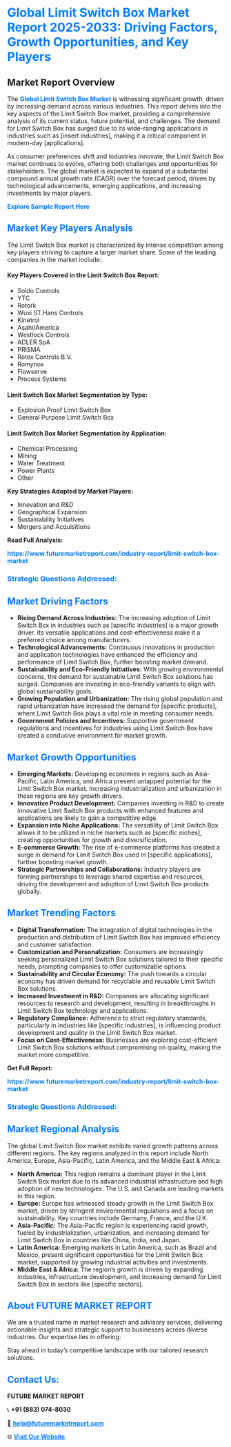<h1 style="color: #007BFF;">Global Limit Switch Box Market Report 2025-2033: Driving Factors, Growth Opportunities, and Key Players</h1>

<section id="overview">
<h2>Market Report Overview</h2>
<p>The <a href="https://www.futuremarketreport.com/industry-report/limit-switch-box-market" style="color: #007BFF; text-decoration: none;"><strong>Global Limit Switch Box Market</strong></a> is witnessing significant growth, driven by increasing demand across various industries. This report delves into the key aspects of the Limit Switch Box market, providing a comprehensive analysis of its current status, future potential, and challenges. The demand for Limit Switch Box has surged due to its wide-ranging applications in industries such as [insert industries], making it a critical component in modern-day [applications].</p>
<p>As consumer preferences shift and industries innovate, the Limit Switch Box market continues to evolve, offering both challenges and opportunities for stakeholders. The global market is expected to expand at a substantial compound annual growth rate (CAGR) over the forecast period, driven by technological advancements, emerging applications, and increasing investments by major players.</p>
</section>

<section id="overview">
<p><a href="https://www.futuremarketreport.com/request-sample/reportId=86860" style="color: #007BFF; text-decoration: none;"><strong>Explore Sample Report Here</strong></a></p>
</section>

<section id="key-players">
<h2 style="color: #007BFF;">Market Key Players Analysis</h2>
<p>The Limit Switch Box market is characterized by intense competition among key players striving to capture a larger market share. Some of the leading companies in the market include:</p>
<h4>Key Players Covered in the Limit Switch Box Report:</h4>
<ul><li>Soldo Controls</li><li>YTC</li><li>Rotork</li><li>Wuxi ST.Hans Controls</li><li>Kinetrol</li><li>Asahi/America</li><li>Westlock Controls</li><li>ADLER SpA</li><li>PRISMA</li><li>Rotex Controls B.V.</li><li>Romynox</li><li>Flowserve</li><li>Process Systems</li></ul>
<h4>Limit Switch Box Market Segmentation by Type:</h4>
<ul><li>Explosion Proof Limit Switch Box</li><li>General Purpose Limit Switch Box</li></ul>

<h4>Limit Switch Box Market Segmentation by Application:</h4>
<ul><li>Chemical Processing</li><li>Mining</li><li>Water Treatment</li><li>Power Plants</li><li>Other</li></ul>
<p><strong>Key Strategies Adopted by Market Players:</strong></p>
<ul>
<li>Innovation and R&D</li>
<li>Geographical Expansion</li>
<li>Sustainability Initiatives</li>
<li>Mergers and Acquisitions</li>
</ul>
</section>

<section>
<p><strong>Read Full Analysis: </strong></p><a href="https://www.futuremarketreport.com/industry-report/limit-switch-box-market" style="color: #007BFF; text-decoration: none;"><strong>https://www.futuremarketreport.com/industry-report/limit-switch-box-market</strong></a>
<h3 style="color: #007BFF;">Strategic Questions Addressed:</h3>
</section>

<section id="driving-factors">
<h2 style="color: #007BFF;">Market Driving Factors</h2>
<ul>
<li><strong>Rising Demand Across Industries:</strong> The increasing adoption of Limit Switch Box in industries such as [specific industries] is a major growth driver. Its versatile applications and cost-effectiveness make it a preferred choice among manufacturers.</li>
<li><strong>Technological Advancements:</strong> Continuous innovations in production and application technologies have enhanced the efficiency and performance of Limit Switch Box, further boosting market demand.</li>
<li><strong>Sustainability and Eco-Friendly Initiatives:</strong> With growing environmental concerns, the demand for sustainable Limit Switch Box solutions has surged. Companies are investing in eco-friendly variants to align with global sustainability goals.</li>
<li><strong>Growing Population and Urbanization:</strong> The rising global population and rapid urbanization have increased the demand for [specific products], where Limit Switch Box plays a vital role in meeting consumer needs.</li>
<li><strong>Government Policies and Incentives:</strong> Supportive government regulations and incentives for industries using Limit Switch Box have created a conducive environment for market growth.</li>
</ul>
</section>

<section id="growth-opportunities">
<h2 style="color: #007BFF;">Market Growth Opportunities</h2>
<ul>
<li><strong>Emerging Markets:</strong> Developing economies in regions such as Asia-Pacific, Latin America, and Africa present untapped potential for the Limit Switch Box market. Increasing industrialization and urbanization in these regions are key growth drivers.</li>
<li><strong>Innovative Product Development:</strong> Companies investing in R&D to create innovative Limit Switch Box products with enhanced features and applications are likely to gain a competitive edge.</li>
<li><strong>Expansion into Niche Applications:</strong> The versatility of Limit Switch Box allows it to be utilized in niche markets such as [specific niches], creating opportunities for growth and diversification.</li>
<li><strong>E-commerce Growth:</strong> The rise of e-commerce platforms has created a surge in demand for Limit Switch Box used in [specific applications], further boosting market growth.</li>
<li><strong>Strategic Partnerships and Collaborations:</strong> Industry players are forming partnerships to leverage shared expertise and resources, driving the development and adoption of Limit Switch Box products globally.</li>
</ul>
</section>

<section id="trending-factors">
<h2 style="color: #007BFF;">Market Trending Factors</h2>
<ul>
<li><strong>Digital Transformation:</strong> The integration of digital technologies in the production and distribution of Limit Switch Box has improved efficiency and customer satisfaction.</li>
<li><strong>Customization and Personalization:</strong> Consumers are increasingly seeking personalized Limit Switch Box solutions tailored to their specific needs, prompting companies to offer customizable options.</li>
<li><strong>Sustainability and Circular Economy:</strong> The push towards a circular economy has driven demand for recyclable and reusable Limit Switch Box solutions.</li>
<li><strong>Increased Investment in R&D:</strong> Companies are allocating significant resources to research and development, resulting in breakthroughs in Limit Switch Box technology and applications.</li>
<li><strong>Regulatory Compliance:</strong> Adherence to strict regulatory standards, particularly in industries like [specific industries], is influencing product development and quality in the Limit Switch Box market.</li>
<li><strong>Focus on Cost-Effectiveness:</strong> Businesses are exploring cost-efficient Limit Switch Box solutions without compromising on quality, making the market more competitive.</li>
</ul>
</section>

<section>
<p><strong>Get Full Report: </strong></p><a href="https://www.futuremarketreport.com/industry-report/limit-switch-box-market" style="color: #007BFF; text-decoration: none;"><strong>https://www.futuremarketreport.com/industry-report/limit-switch-box-market</strong></a>
<h3 style="color: #007BFF;">Strategic Questions Addressed:</h3>
</section>


<section id="regional-analysis">
<h2 style="color: #007BFF;">Market Regional Analysis</h2>
<p>The global Limit Switch Box market exhibits varied growth patterns across different regions. The key regions analyzed in this report include North America, Europe, Asia-Pacific, Latin America, and the Middle East & Africa:</p>
<ul>
<li><strong>North America:</strong> This region remains a dominant player in the Limit Switch Box market due to its advanced industrial infrastructure and high adoption of new technologies. The U.S. and Canada are leading markets in this region.</li>
<li><strong>Europe:</strong> Europe has witnessed steady growth in the Limit Switch Box market, driven by stringent environmental regulations and a focus on sustainability. Key countries include Germany, France, and the U.K.</li>
<li><strong>Asia-Pacific:</strong> The Asia-Pacific region is experiencing rapid growth, fueled by industrialization, urbanization, and increasing demand for Limit Switch Box in countries like China, India, and Japan.</li>
<li><strong>Latin America:</strong> Emerging markets in Latin America, such as Brazil and Mexico, present significant opportunities for the Limit Switch Box market, supported by growing industrial activities and investments.</li>
<li><strong>Middle East & Africa:</strong> The region’s growth is driven by expanding industries, infrastructure development, and increasing demand for Limit Switch Box in sectors like [specific sectors].</li>
</ul>
</section>

<footer>
<h2 style="color: #007BFF;">About FUTURE MARKET REPORT</h2>
<p>We are a trusted name in market research and advisory services, delivering actionable insights and strategic support to businesses across diverse industries. Our expertise lies in offering:</p>

<p>Stay ahead in today’s competitive landscape with our tailored research solutions.</p>

<h2 style="color: #007BFF;">Contact Us:</h2>
<p><strong>FUTURE MARKET REPORT</strong></p>
<p>📞 <strong>+91 (883) 074-8030</strong></p>
<p>📧 <strong><a href="mailto:help@futuremarketreport.com" style="color: #007BFF;">help@futuremarketreport.com</a></strong></p>
<p>🌐 <strong><a href="https://www.futuremarketreport.com/" style="color: #007BFF;">Visit Our Website</a></strong></p>
</footer>